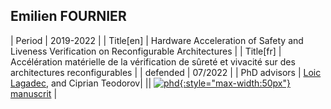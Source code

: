 ## Emilien FOURNIER

| Period | 2019-2022 |
| Title[en] | Hardware Acceleration of Safety and Liveness Verification on Reconfigurable Architectures |
| Title[fr] | Accélération matérielle de la vérification de sûreté et vivacité sur des architectures reconfigurables |
| defended  | 07/2022 |
| PhD advisors | <u>Loic Lagadec</u>, and Ciprian Teodorov|
|| [![phd](http://www.obpcdl.org/images/thesis-logo.png){:style="max-width:50px"} manuscrit](https://theses.hal.science/tel-04109895) |
